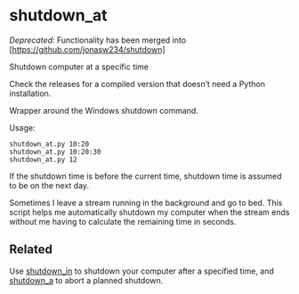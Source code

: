 # shutdown_at
*Deprecated:* Functionality has been merged into [https://github.com/jonasw234/shutdown]

Shutdown computer at a specific time

Check the releases for a compiled version that doesn’t need a Python installation.

Wrapper around the Windows shutdown command.
 
Usage:
```
shutdown_at.py 10:20  
shutdown_at.py 10:20:30  
shutdown_at.py 12
```
If the shutdown time is before the current time, shutdown time is assumed to be on the next day.

Sometimes I leave a stream running in the background and go to bed. This script helps me automatically shutdown my computer when the stream ends without me having to calculate the remaining time in seconds.

## Related
Use [shutdown_in](https://github.com/jonasw234/shutdown_in) to shutdown your computer after a specified time, and [shutdown_a](https://github.com/jonasw234/shutdown_a) to abort a planned shutdown.
